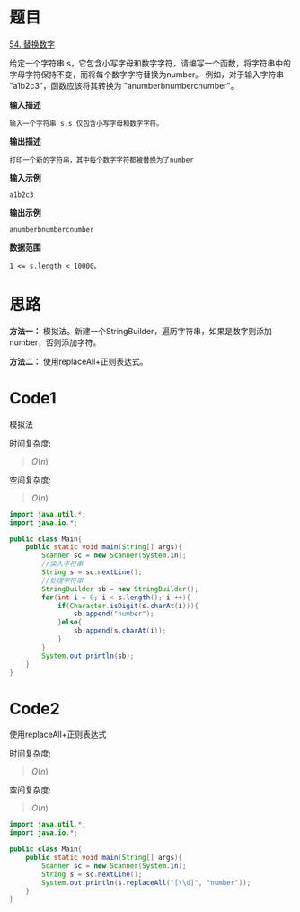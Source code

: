 # 题目
[54. 替换数字](https://kamacoder.com/problempage.php?pid=1064)

给定一个字符串 s，它包含小写字母和数字字符，请编写一个函数，将字符串中的字母字符保持不变，而将每个数字字符替换为number。 例如，对于输入字符串 "a1b2c3"，函数应该将其转换为 "anumberbnumbercnumber"。

**输入描述**
``` 
输入一个字符串 s,s 仅包含小写字母和数字字符。
```

**输出描述**
``` 
打印一个新的字符串，其中每个数字字符都被替换为了number
```
**输入示例**
``` 
a1b2c3
```

**输出示例**
``` 
anumberbnumbercnumber
```

**数据范围**
``` 
1 <= s.length < 10000。
```
# 思路
**方法一：** 模拟法。新建一个StringBuilder，遍历字符串，如果是数字则添加number，否则添加字符。

**方法二：** 使用replaceAll+正则表达式。
# Code1
模拟法

时间复杂度:
> $O(n)$  

空间复杂度:
> $O(n)$ 

```Java
import java.util.*;
import java.io.*;

public class Main{
    public static void main(String[] args){
        Scanner sc = new Scanner(System.in);
        //读入字符串
        String s = sc.nextLine();
        //处理字符串
        StringBuilder sb = new StringBuilder();
        for(int i = 0; i < s.length(); i ++){
            if(Character.isDigit(s.charAt(i))){
                sb.append("number");
            }else{
                sb.append(s.charAt(i));
            }
        }
        System.out.println(sb);
    }
}
```

# Code2
使用replaceAll+正则表达式

时间复杂度:
> $O(n)$

空间复杂度:
> $O(n)$

```Java
import java.util.*;
import java.io.*;

public class Main{
    public static void main(String[] args){
        Scanner sc = new Scanner(System.in);
        String s = sc.nextLine();
        System.out.println(s.replaceAll("[\\d]", "number"));
    }
}
```